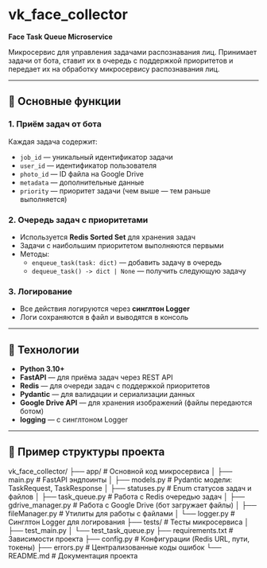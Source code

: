 # vk_face_collector
**Face Task Queue Microservice**

Микросервис для управления задачами распознавания лиц. Принимает задачи от бота, ставит их в очередь с поддержкой приоритетов и передает их на обработку микросервису распознавания лиц.

---

## 🔹 Основные функции

### 1. Приём задач от бота
Каждая задача содержит:
- `job_id` — уникальный идентификатор задачи
- `user_id` — идентификатор пользователя
- `photo_id` — ID файла на Google Drive
- `metadata` — дополнительные данные
- `priority` — приоритет задачи (чем выше — тем раньше выполняется)

### 2. Очередь задач с приоритетами
- Используется **Redis Sorted Set** для хранения задач
- Задачи с наибольшим приоритетом выполняются первыми
- Методы:
  - `enqueue_task(task: dict)` — добавить задачу в очередь
  - `dequeue_task() -> dict | None` — получить следующую задачу

### 3. Логирование
- Все действия логируются через **синглтон Logger**
- Логи сохраняются в файл и выводятся в консоль

---

## 🔹 Технологии

- **Python 3.10+**
- **FastAPI** — для приёма задач через REST API
- **Redis** — для очереди задач с поддержкой приоритетов
- **Pydantic** — для валидации и сериализации данных
- **Google Drive API** — для хранения изображений (файлы передаются ботом)
- **logging** — с синглтоном Logger

---

## 🔹 Пример структуры проекта

vk_face_collector/
├── app/ # Основной код микросервиса
│ ├── main.py # FastAPI эндпоинты
│ ├── models.py # Pydantic модели: TaskRequest, TaskResponse
│ ├── statuses.py # Enum статусов задач и файлов
│ ├── task_queue.py # Работа с Redis очередью задач
│ ├── gdrive_manager.py # Работа с Google Drive (бот загружает файлы)
│ ├── fileManager.py # Утилиты для работы с файлами
│ └── logger.py # Синглтон Logger для логирования
├── tests/ # Тесты микросервиса
│ ├── test_main.py
│ └── test_task_queue.py
├── requirements.txt # Зависимости проекта
├── config.py # Конфигурации (Redis URL, пути, токены)
├── errors.py # Централизованные коды ошибок
└── README.md # Документация проекта